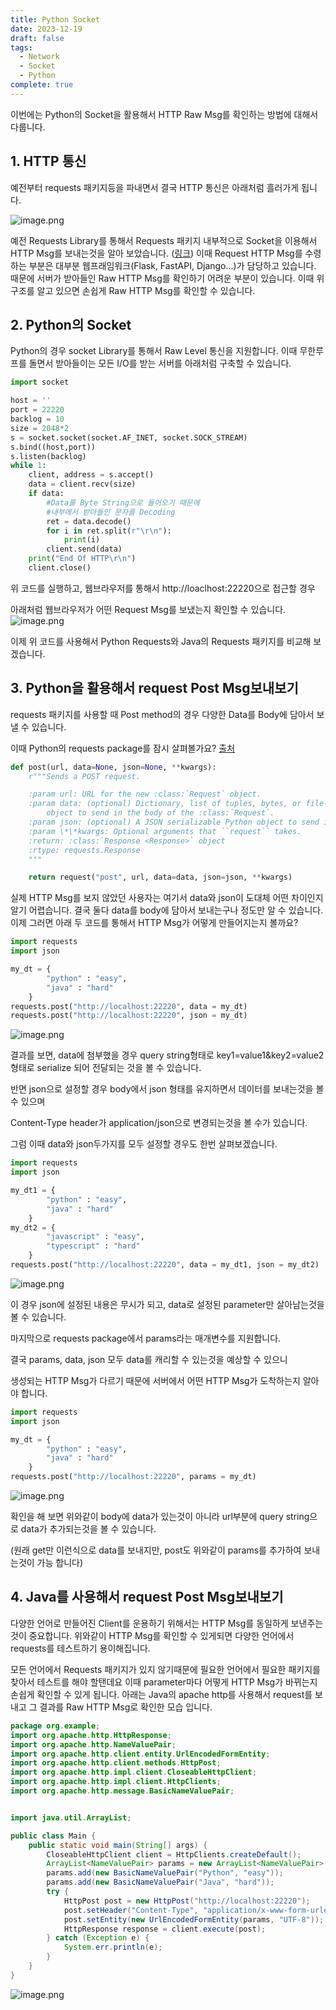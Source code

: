```yaml
---
title: Python Socket
date: 2023-12-19
draft: false
tags:
  - Network
  - Socket
  - Python
complete: true
---
```

이번에는 Python의 Socket을 활용해서 HTTP Raw Msg를 확인하는 방법에 대해서 다룹니다.

  

## 1. HTTP 통신
예전부터 requests 패키지등을 파내면서 결국 HTTP 통신은 아래처럼 흘러가게 됩니다.

![image.png](https://devocean.sk.com/editorImg/2023/9/29/ced730d9daa28018d76f78a282fbc92dd17c502d22c46ab2c23c6e8f4ab98185)  

예전 Requests Library를 통해서 Requests 패키지 내부적으로 Socket을 이용해서 HTTP Msg를 보내는것을 알아 보았습니다. ([링크](https://devocean.sk.com/experts/techBoardDetail.do?ID=164139))
이때 Request HTTP Msg를 수령하는 부분은 대부분 웹프래임워크(Flask, FastAPI, Django...)가 담당하고 있습니다.
때문에 서버가 받아들인 Raw HTTP Msg를 확인하기 어려운 부분이 있습니다.
이때 위 구조를 알고 있으면 손쉽게 Raw HTTP Msg를 확인할 수 있습니다.

  

## 2. Python의 Socket
Python의 경우 socket Library를 통해서 Raw Level 통신을 지원합니다.
이때 무한루프를 돌면서 받아들이는 모든 I/O를 받는 서버를 아래처럼 구축할 수 있습니다.

```python
import socket

host = ''
port = 22220
backlog = 10
size = 2048*2
s = socket.socket(socket.AF_INET, socket.SOCK_STREAM)
s.bind((host,port))
s.listen(backlog)
while 1:
    client, address = s.accept()    
    data = client.recv(size)    
    if data:
        #Data를 Byte String으로 들어오기 때문에
        #내부에서 받아들인 문자를 Decoding
        ret = data.decode()
        for i in ret.split(r"\r\n"):
            print(i)        
        client.send(data)
    print("End Of HTTP\r\n")
    client.close()
```

위 코드를 실행하고, 웹브라우저를 통해서 http://loaclhost:22220으로 접근할 경우

  

아래처럼 웹브라우저가 어떤 Request Msg를 보냈는지 확인할 수 있습니다.
![image.png](https://devocean.sk.com/editorImg/2023/9/29/6f8c7e5bfd546944c3d74cc5d65933f82447d8791612492f63c7ad2534f3b1c0)  

이제 위 코드를 사용해서 Python Requests와 Java의 Requests 패키지를 비교해 보겠습니다.

  

## 3. Python을 활용해서 request Post Msg보내보기

requests 패키지를 사용할 때 Post method의 경우 다양한 Data를 Body에 담아서 보낼 수 있습니다.

이때 Python의 requests package를 잠시 살펴볼가요?
[출처](https://requests.readthedocs.io/en/latest/api/#requests.get)

```python
def post(url, data=None, json=None, **kwargs):
    r"""Sends a POST request.

    :param url: URL for the new :class:`Request` object.
    :param data: (optional) Dictionary, list of tuples, bytes, or file-like
        object to send in the body of the :class:`Request`.
    :param json: (optional) A JSON serializable Python object to send in the body of the :class:`Request`.
    :param \*\*kwargs: Optional arguments that ``request`` takes.
    :return: :class:`Response <Response>` object
    :rtype: requests.Response
    """

    return request("post", url, data=data, json=json, **kwargs)
```

실제 HTTP Msg를 보지 않았던 사용자는 여기서 data와 json이 도대체 어떤 차이인지 알기 어렵습니다.
결국 둘다 data를 body에 담아서 보내는구나 정도만 알 수 있습니다.
이제 그러면 아래 두 코드를 통해서 HTTP Msg가 어떻게 만들어지는지 볼까요?
```python
import requests
import json

my_dt = {
        "python" : "easy",
        "java" : "hard"        
    }
requests.post("http://localhost:22220", data = my_dt)
requests.post("http://localhost:22220", json = my_dt)
```

![image.png](https://devocean.sk.com/editorImg/2023/9/30/4d646603b58fe06dcc07eda771d5e32481aba982c79f18f86c873ca30369cd0b)  

결과를 보면, data에 첨부했을 경우 query string형태로 key1=value1&key2=value2 형태로 serialize 되어 전달되는 것을 볼 수 있습니다.

반면 json으로 설정할 경우 body에서 json 형태를 유지하면서 데이터를 보내는것을 볼 수 있으며

Content-Type header가 application/json으로 변경되는것을 볼 수가 있습니다.

그럼 이때 data와 json두가지를 모두 설정할 경우도 한번 살펴보겠습니다.

```python
import requests
import json

my_dt1 = {
        "python" : "easy",
        "java" : "hard"        
    }
my_dt2 = {
        "javascript" : "easy",
        "typescript" : "hard"        
    }
requests.post("http://localhost:22220", data = my_dt1, json = my_dt2)
```

![image.png](https://devocean.sk.com/editorImg/2023/9/30/25d8b5c840fc91b90164c34772c992abf5b9813c731757c09cd6684e8581a49d)  

이 경우 json에 설정된 내용은 무시가 되고, data로 설정된 parameter만 살아남는것을 볼 수 있습니다.

마지막으로 requests package에서 params라는 매개변수를 지원합니다.

결국 params, data, json 모두 data를 캐리할 수 있는것을 예상할 수 있으니

생성되는 HTTP Msg가 다르기 때문에 서버에서 어떤 HTTP Msg가 도착하는지 알아야 합니다.

```python
import requests
import json

my_dt = {
        "python" : "easy",
        "java" : "hard"        
    }
requests.post("http://localhost:22220", params = my_dt)
```

![image.png](https://devocean.sk.com/editorImg/2023/9/30/8b8e658d3aef8cfa4f2ef494a1d3fabb9691701ad0240272282baffa1ed2e8a9)  

확인을 해 보면 위와같이 body에 data가 있는것이 아니라 url부분에 query string으로 data가 추가되는것을 볼 수 있습니다.

(원래 get만 이런식으로 data를 보내지만, post도 위와같이 params를 추가하여 보내는것이 가능 합니다)

  

## 4. Java를 사용해서 request Post Msg보내보기

다양한 언어로 만들어진 Client를 운용하기 위해서는 HTTP Msg를 동일하게 보낸주는것이 중요합니다.
위와같이 HTTP Msg를 확인할 수 있게되면 다양한 언어에서 requests를 테스트하기 용이해집니다.

모든 언어에서 Requests 패키지가 있지 않기때문에
필요한 언어에서 필요한 패키지를 찾아서 테스트를 해야 할탠데요
이때 parameter마다 어떻게 HTTP Msg가 바뀌는지 손쉽게 확인할 수 있게 됩니다.
아래는 Java의 apache http를 사용해서 request를 보내고
그 결과를 Raw HTTP Msg로 확인한 모습 입니다.

```java
package org.example;
import org.apache.http.HttpResponse;
import org.apache.http.NameValuePair;
import org.apache.http.client.entity.UrlEncodedFormEntity;
import org.apache.http.client.methods.HttpPost;
import org.apache.http.impl.client.CloseableHttpClient;
import org.apache.http.impl.client.HttpClients;
import org.apache.http.message.BasicNameValuePair;


import java.util.ArrayList;

public class Main {
    public static void main(String[] args) {
        CloseableHttpClient client = HttpClients.createDefault();
        ArrayList<NameValuePair> params = new ArrayList<NameValuePair>();
        params.add(new BasicNameValuePair("Python", "easy"));
        params.add(new BasicNameValuePair("Java", "hard"));
        try {
            HttpPost post = new HttpPost("http://localhost:22220");
            post.setHeader("Content-Type", "application/x-www-form-urlencoded");
            post.setEntity(new UrlEncodedFormEntity(params, "UTF-8"));
            HttpResponse response = client.execute(post);
        } catch (Exception e) {
            System.err.println(e);
        }
    }
}
```

![image.png](https://devocean.sk.com/editorImg/2023/10/4/d77653d328d4456c63f39826242e59e2d51a132962880a0651892971009283a9)